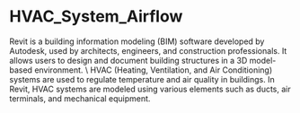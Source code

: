 # HVAC_System_Airflow

Revit is a building information modeling (BIM) software developed by Autodesk, used by architects, engineers, and construction professionals. It allows users to design and document building structures in a 3D model-based environment. \\
HVAC (Heating, Ventilation, and Air Conditioning) systems are used to regulate temperature and air quality in buildings. In Revit, HVAC systems are modeled using various elements such as ducts, air terminals, and mechanical equipment.